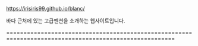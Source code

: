 https://irisiris99.github.io/blanc/

바다 근처에 있는 고급펜션을 소개하는 웹사이트입니다.

=======================================================================================================
